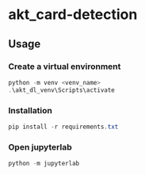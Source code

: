 # akt_card-detection

## Usage

### Create a virtual environment

```Powershell
python -m venv <venv_name>
.\akt_dl_venv\Scripts\activate
```

### Installation

```Powershell
pip install -r requirements.txt
```

### Open jupyterlab

```Powershell
python -m jupyterlab
```
